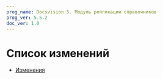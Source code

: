 ```yaml
---
prog_name: Docsvision 5. Модуль репликации справочников
prog_ver: 5.5.2
doc_ver: 1.0
---
```


# Список изменений

- [Изменения](changes.md)

